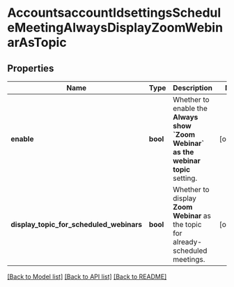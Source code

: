 # AccountsaccountIdsettingsScheduleMeetingAlwaysDisplayZoomWebinarAsTopic

## Properties
Name | Type | Description | Notes
------------ | ------------- | ------------- | -------------
**enable** | **bool** | Whether to enable the **Always show &#x60;Zoom Webinar&#x60; as the webinar topic** setting. | [optional] 
**display_topic_for_scheduled_webinars** | **bool** | Whether to display **Zoom Webinar** as the topic for already-scheduled meetings. | [optional] 

[[Back to Model list]](../README.md#documentation-for-models) [[Back to API list]](../README.md#documentation-for-api-endpoints) [[Back to README]](../README.md)

